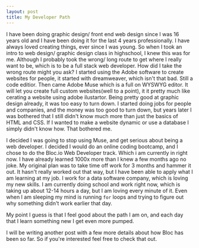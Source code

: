```yaml
---
layout: post
title: My Developer Path
---
```



I have been doing graphic design/ front end web design since I was 16 years old and I have been doing it for the last
4 years professionally. I have always loved creating things, ever since I was young. So when I took an intro to web design/ graphic design 
class in highschool, I knew this was for me. Although I probably took the wrong/ long route to get where I really want 
to be, which is to be a full stack web developer. How did I take the wrong route might you ask?  I started using the Adobe 
software to create websites for people, it started with dreamweaver, which isn't that bad. Still a code editior. Then came Adobe Muse 
which is a full on WYSWYG editor. It will let you create full custom websites(well to a point), it it pretty much like cerating
a website using adobe ilustartor. Being pretty good at graphic design already, it was too easy to turn down. I started doing jobs for 
people and companies, and the money was too good to turn down, but years later I was bothered that I still didn't know much 
more than just the basics of HTML and CSS. If I wanted to make a website dynamic or use a database I simply didn't know how. 
That bothered me. 

I decided I was going to stop using Muse, and get serious about being a web developer. I decided I would do an online coding bootcamp,
and I chose to do the Bloc.io Web Developer track. Which i am currently in right now. I have already learned 1000x more than I knew
a few months ago no joke. My original plan was to take time off work for 3 months and hammer it out. It hasn't really worked out that
way, but I have been able to apply what I am learning at my job. I work for a data software company, which is loving my new skills. 
I am currently doing school and work right now, which is taking up about 12-14 hours a day, but I am loving every minute of it. 
Even when I am sleeping my mind is running `for` loops and trying to figure out why something didn't work earlier that day.  

My point I guess is that I feel good about the path I am on, and each day that I learn something new I get even more pumped. 

I will be writing another post with a few more details about how Bloc has been so far. So if you're interested feel free to check that out. 
